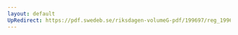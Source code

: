 ```yaml
---
layout: default
UpRedirect: https://pdf.swedeb.se/riksdagen-volumeG-pdf/199697/reg_199697/reg_199697_0440.pdf
---
```

